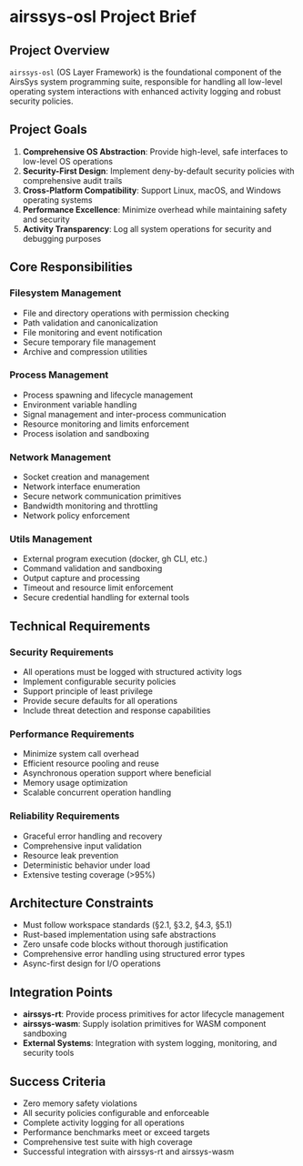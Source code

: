 # airssys-osl Project Brief

## Project Overview
`airssys-osl` (OS Layer Framework) is the foundational component of the AirsSys system programming suite, responsible for handling all low-level operating system interactions with enhanced activity logging and robust security policies.

## Project Goals
1. **Comprehensive OS Abstraction**: Provide high-level, safe interfaces to low-level OS operations
2. **Security-First Design**: Implement deny-by-default security policies with comprehensive audit trails
3. **Cross-Platform Compatibility**: Support Linux, macOS, and Windows operating systems
4. **Performance Excellence**: Minimize overhead while maintaining safety and security
5. **Activity Transparency**: Log all system operations for security and debugging purposes

## Core Responsibilities

### Filesystem Management
- File and directory operations with permission checking
- Path validation and canonicalization
- File monitoring and event notification
- Secure temporary file management
- Archive and compression utilities

### Process Management
- Process spawning and lifecycle management
- Environment variable handling
- Signal management and inter-process communication
- Resource monitoring and limits enforcement
- Process isolation and sandboxing

### Network Management
- Socket creation and management
- Network interface enumeration
- Secure network communication primitives
- Bandwidth monitoring and throttling
- Network policy enforcement

### Utils Management
- External program execution (docker, gh CLI, etc.)
- Command validation and sandboxing
- Output capture and processing
- Timeout and resource limit enforcement
- Secure credential handling for external tools

## Technical Requirements

### Security Requirements
- All operations must be logged with structured activity logs
- Implement configurable security policies
- Support principle of least privilege
- Provide secure defaults for all operations
- Include threat detection and response capabilities

### Performance Requirements
- Minimize system call overhead
- Efficient resource pooling and reuse
- Asynchronous operation support where beneficial
- Memory usage optimization
- Scalable concurrent operation handling

### Reliability Requirements
- Graceful error handling and recovery
- Comprehensive input validation
- Resource leak prevention
- Deterministic behavior under load
- Extensive testing coverage (>95%)

## Architecture Constraints
- Must follow workspace standards (§2.1, §3.2, §4.3, §5.1)
- Rust-based implementation using safe abstractions
- Zero unsafe code blocks without thorough justification
- Comprehensive error handling using structured error types
- Async-first design for I/O operations

## Integration Points
- **airssys-rt**: Provide process primitives for actor lifecycle management
- **airssys-wasm**: Supply isolation primitives for WASM component sandboxing
- **External Systems**: Integration with system logging, monitoring, and security tools

## Success Criteria
- Zero memory safety violations
- All security policies configurable and enforceable
- Complete activity logging for all operations
- Performance benchmarks meet or exceed targets
- Comprehensive test suite with high coverage
- Successful integration with airssys-rt and airssys-wasm